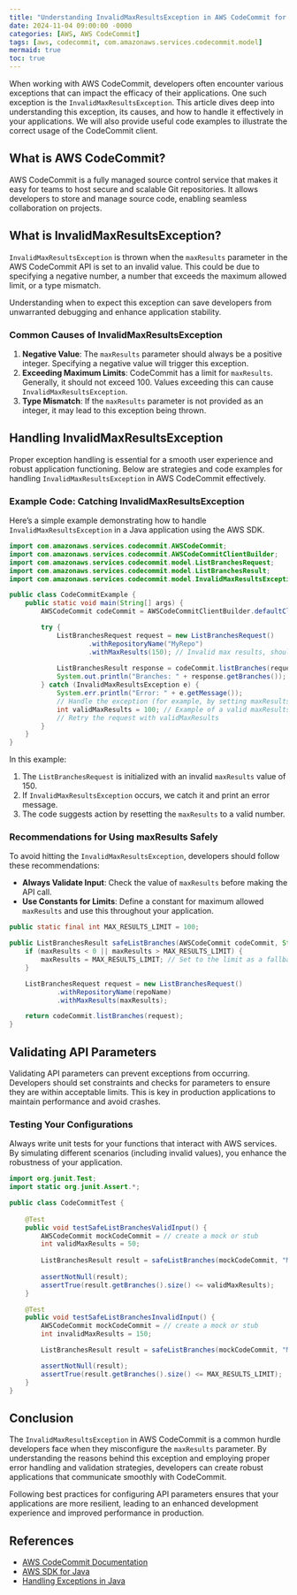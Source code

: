 ```yaml
---
title: "Understanding InvalidMaxResultsException in AWS CodeCommit for Effective Application Development"
date: 2024-11-04 09:00:00 -0000
categories: [AWS, AWS CodeCommit]
tags: [aws, codecommit, com.amazonaws.services.codecommit.model]
mermaid: true
toc: true
---
```



When working with AWS CodeCommit, developers often encounter various exceptions that can impact the efficacy of their applications. One such exception is the `InvalidMaxResultsException`. This article dives deep into understanding this exception, its causes, and how to handle it effectively in your applications. We will also provide useful code examples to illustrate the correct usage of the CodeCommit client.

## What is AWS CodeCommit?

AWS CodeCommit is a fully managed source control service that makes it easy for teams to host secure and scalable Git repositories. It allows developers to store and manage source code, enabling seamless collaboration on projects.

## What is InvalidMaxResultsException?

`InvalidMaxResultsException` is thrown when the `maxResults` parameter in the AWS CodeCommit API is set to an invalid value. This could be due to specifying a negative number, a number that exceeds the maximum allowed limit, or a type mismatch. 

Understanding when to expect this exception can save developers from unwarranted debugging and enhance application stability.

### Common Causes of InvalidMaxResultsException

1. **Negative Value**: The `maxResults` parameter should always be a positive integer. Specifying a negative value will trigger this exception.
2. **Exceeding Maximum Limits**: CodeCommit has a limit for `maxResults`. Generally, it should not exceed 100. Values exceeding this can cause `InvalidMaxResultsException`.
3. **Type Mismatch**: If the `maxResults` parameter is not provided as an integer, it may lead to this exception being thrown.

## Handling InvalidMaxResultsException

Proper exception handling is essential for a smooth user experience and robust application functioning. Below are strategies and code examples for handling `InvalidMaxResultsException` in AWS CodeCommit effectively.

### Example Code: Catching InvalidMaxResultsException

Here’s a simple example demonstrating how to handle `InvalidMaxResultsException` in a Java application using the AWS SDK.

```java
import com.amazonaws.services.codecommit.AWSCodeCommit;
import com.amazonaws.services.codecommit.AWSCodeCommitClientBuilder;
import com.amazonaws.services.codecommit.model.ListBranchesRequest;
import com.amazonaws.services.codecommit.model.ListBranchesResult;
import com.amazonaws.services.codecommit.model.InvalidMaxResultsException;

public class CodeCommitExample {
    public static void main(String[] args) {
        AWSCodeCommit codeCommit = AWSCodeCommitClientBuilder.defaultClient();

        try {
            ListBranchesRequest request = new ListBranchesRequest()
                    .withRepositoryName("MyRepo")
                    .withMaxResults(150); // Invalid max results, should be <= 100
            
            ListBranchesResult response = codeCommit.listBranches(request);
            System.out.println("Branches: " + response.getBranches());
        } catch (InvalidMaxResultsException e) {
            System.err.println("Error: " + e.getMessage());
            // Handle the exception (for example, by setting maxResults to a permitted value)
            int validMaxResults = 100; // Example of a valid maxResults value.
            // Retry the request with validMaxResults
        }
    }
}
```

In this example:

1. The `ListBranchesRequest` is initialized with an invalid `maxResults` value of 150.
2. If `InvalidMaxResultsException` occurs, we catch it and print an error message.
3. The code suggests action by resetting the `maxResults` to a valid number.

### Recommendations for Using maxResults Safely

To avoid hitting the `InvalidMaxResultsException`, developers should follow these recommendations:

- **Always Validate Input**: Check the value of `maxResults` before making the API call.
- **Use Constants for Limits**: Define a constant for maximum allowed `maxResults` and use this throughout your application.
  
```java
public static final int MAX_RESULTS_LIMIT = 100;

public ListBranchesResult safeListBranches(AWSCodeCommit codeCommit, String repoName, int maxResults) {
    if (maxResults < 0 || maxResults > MAX_RESULTS_LIMIT) {
        maxResults = MAX_RESULTS_LIMIT; // Set to the limit as a fallback
    }

    ListBranchesRequest request = new ListBranchesRequest()
            .withRepositoryName(repoName)
            .withMaxResults(maxResults);

    return codeCommit.listBranches(request);
}
```

## Validating API Parameters

Validating API parameters can prevent exceptions from occurring. Developers should set constraints and checks for parameters to ensure they are within acceptable limits. This is key in production applications to maintain performance and avoid crashes.

### Testing Your Configurations

Always write unit tests for your functions that interact with AWS services. By simulating different scenarios (including invalid values), you enhance the robustness of your application. 

```java
import org.junit.Test;
import static org.junit.Assert.*;

public class CodeCommitTest {
  
    @Test
    public void testSafeListBranchesValidInput() {
        AWSCodeCommit mockCodeCommit = // create a mock or stub
        int validMaxResults = 50;
        
        ListBranchesResult result = safeListBranches(mockCodeCommit, "MyRepo", validMaxResults);
        
        assertNotNull(result);
        assertTrue(result.getBranches().size() <= validMaxResults);
    }

    @Test
    public void testSafeListBranchesInvalidInput() {
        AWSCodeCommit mockCodeCommit = // create a mock or stub
        int invalidMaxResults = 150; 

        ListBranchesResult result = safeListBranches(mockCodeCommit, "MyRepo", invalidMaxResults);

        assertNotNull(result);
        assertTrue(result.getBranches().size() <= MAX_RESULTS_LIMIT);
    }
}
```

## Conclusion

The `InvalidMaxResultsException` in AWS CodeCommit is a common hurdle developers face when they misconfigure the `maxResults` parameter. By understanding the reasons behind this exception and employing proper error handling and validation strategies, developers can create robust applications that communicate smoothly with CodeCommit.

Following best practices for configuring API parameters ensures that your applications are more resilient, leading to an enhanced development experience and improved performance in production.

## References

- [AWS CodeCommit Documentation](https://docs.aws.amazon.com/codecommit/latest/userguide/welcome.html)
- [AWS SDK for Java](https://aws.amazon.com/sdk-for-java/)
- [Handling Exceptions in Java](https://docs.oracle.com/javase/tutorial/essential/exceptions/index.html)